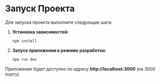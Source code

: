 # Запуск Проекта

Для запуска проекта выполните следующие шаги:

1.  **Установка зависимостей:**
    ```bash
    npm install
    ```

2.  **Запуск приложения в режиме разработки:**
    ```bash
    npm run dev
    ```

Приложение будет доступно по адресу **http://localhost:3000** (на 3000 порту).
